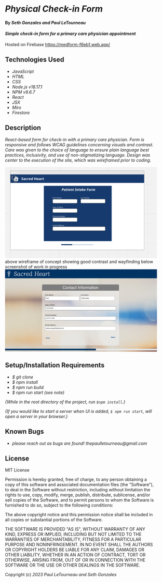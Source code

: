# _Physical Check-in Form_

#### By _Seth Gonzales and Paul LeTourneau_

#### _Simple check-in form for a primary care physician appointment_

Hosted on Firebase
https://medform-f6eb1.web.app/

## Technologies Used

- _JavaScript_
- _HTML_
- _CSS_
- _Node.js v18.17.1_
- _NPM v9.6.7_
- _React_
- _JSX_
- _Miro_
- _Firestore_

## Description

_React-based form for check-in with a primary care physician. Form is responsive and follows WCAG guidelines concerning visuals and contrast. Care was given to the choice of language to ensure plain language best practices, inclusivity, and use of non-stigmatizing language. Design was center to the execution of the site, which was wireframed prior to coding._

<img src="src/img/wireframe.png">
above wireframe of concept showing good contrast and wayfinding
below screenshot of work in progress
<img src="src/img/WIPapp.png">

## Setup/Installation Requirements

- _$ git clone_
- _$ npm install_
- _$ npm run build_
- _$ npm run start (see note)_

_{While in the root directory of the project, run `$npm install`.}_

_{If you would like to start a server when UI is added, `$ npm run start`, will open a server in your browser.}_

## Known Bugs

- _please reach out as bugs are found! thepaulletourneau@gmail.com_

## License

MIT License

Permission is hereby granted, free of charge, to any person obtaining a copy of this software and associated documentation files (the "Software"), to deal in the Software without restriction, including without limitation the rights to use, copy, modify, merge, publish, distribute, sublicense, and/or sell copies of the Software, and to permit persons to whom the Software is furnished to do so, subject to the following conditions:

The above copyright notice and this permission notice shall be included in all copies or substantial portions of the Software.

THE SOFTWARE IS PROVIDED "AS IS", WITHOUT WARRANTY OF ANY KIND, EXPRESS OR IMPLIED, INCLUDING BUT NOT LIMITED TO THE WARRANTIES OF MERCHANTABILITY, FITNESS FOR A PARTICULAR PURPOSE AND NONINFRINGEMENT. IN NO EVENT SHALL THE AUTHORS OR COPYRIGHT HOLDERS BE LIABLE FOR ANY CLAIM, DAMAGES OR OTHER LIABILITY, WHETHER IN AN ACTION OF CONTRACT, TORT OR OTHERWISE, ARISING FROM, OUT OF OR IN CONNECTION WITH THE SOFTWARE OR THE USE OR OTHER DEALINGS IN THE SOFTWARE.

Copyright (c) _2023_ _Paul LeTourneau and Seth Gonzales_
